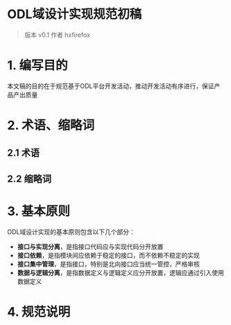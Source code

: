 ODL域设计实现规范初稿
=====================

>版本 v0.1
>作者 hxfirefox

# 1. 编写目的

本文稿的目的在于规范基于ODL平台开发活动，推动开发活动有序进行，保证产品产出质量

# 2. 术语、缩略词

## 2.1 术语

## 2.2 缩略词

# 3. 基本原则

ODL域设计实现的基本原则包含以下几个部分：

- **接口与实现分离**，是指接口代码应与实现代码分开放置
- **接口依赖**，是指模块间应依赖于稳定的接口，而不依赖不稳定的实现
- **接口集中管理**，是指接口，特别是北向接口应当统一管控，严格审核
- **数据与逻辑分离**，是指数据定义与逻辑定义应分开放置，逻辑应通过引入使用数据定义

# 4. 规范说明
